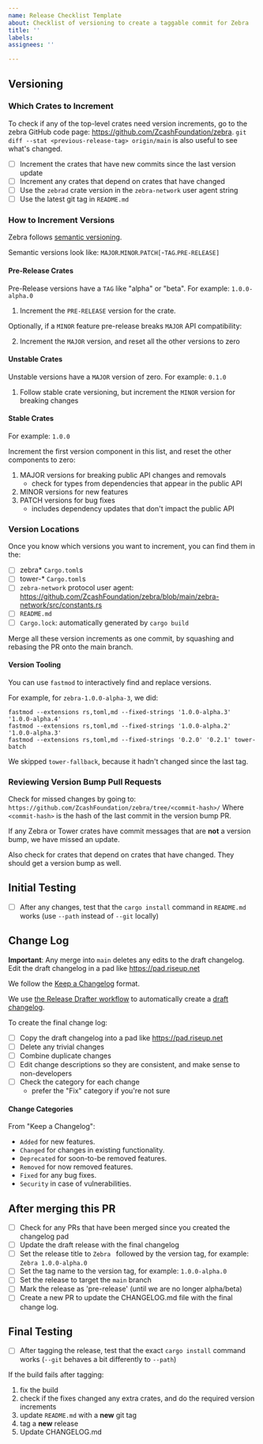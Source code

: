```yaml
---
name: Release Checklist Template
about: Checklist of versioning to create a taggable commit for Zebra
title: ''
labels:
assignees: ''

---
```


## Versioning

### Which Crates to Increment

To check if any of the top-level crates need version increments, go to the zebra GitHub code page: https://github.com/ZcashFoundation/zebra. `git diff --stat <previous-release-tag> origin/main` is also useful to see
what's changed.

- [ ] Increment the crates that have new commits since the last version update
- [ ] Increment any crates that depend on crates that have changed
- [ ] Use the `zebrad` crate version in the `zebra-network` user agent string
- [ ] Use the latest git tag in `README.md`

### How to Increment Versions

Zebra follows [semantic versioning](https://semver.org).

Semantic versions look like: `MAJOR`.`MINOR`.`PATCH[`-`TAG`.`PRE-RELEASE]`

#### Pre-Release Crates

Pre-Release versions have a `TAG` like "alpha" or "beta". For example: `1.0.0-alpha.0`

1. Increment the `PRE-RELEASE` version for the crate.

Optionally, if a `MINOR` feature pre-release breaks `MAJOR` API compatibility:

2. Increment the `MAJOR` version, and reset all the other versions to zero

#### Unstable Crates

Unstable versions have a `MAJOR` version of zero. For example: `0.1.0`

1. Follow stable crate versioning, but increment the `MINOR` version for breaking changes

#### Stable Crates

For example: `1.0.0`

Increment the first version component in this list, and reset the other components to zero:
1. MAJOR versions for breaking public API changes and removals
    * check for types from dependencies that appear in the public API
2. MINOR versions for new features
3. PATCH versions for bug fixes
    * includes dependency updates that don't impact the public API

### Version Locations

Once you know which versions you want to increment, you can find them in the:
- [ ] zebra* `Cargo.toml`s
- [ ] tower-* `Cargo.toml`s
- [ ] `zebra-network` protocol user agent: https://github.com/ZcashFoundation/zebra/blob/main/zebra-network/src/constants.rs
- [ ] `README.md`
- [ ] `Cargo.lock`: automatically generated by `cargo build`

Merge all these version increments as one commit, by squashing and rebasing the PR onto the main branch.

#### Version Tooling

You can use `fastmod` to interactively find and replace versions.

For example, for `zebra-1.0.0-alpha-3`, we did:
```
fastmod --extensions rs,toml,md --fixed-strings '1.0.0-alpha.3' '1.0.0-alpha.4'
fastmod --extensions rs,toml,md --fixed-strings '1.0.0-alpha.2' '1.0.0-alpha.3'
fastmod --extensions rs,toml,md --fixed-strings '0.2.0' '0.2.1' tower-batch
```

We skipped `tower-fallback`, because it hadn't changed since the last tag.

### Reviewing Version Bump Pull Requests

Check for missed changes by going to:
`https://github.com/ZcashFoundation/zebra/tree/<commit-hash>/`
Where `<commit-hash>` is the hash of the last commit in the version bump PR.

If any Zebra or Tower crates have commit messages that are **not** a version bump, we have missed an update.

Also check for crates that depend on crates that have changed. They should get a version bump as well.

## Initial Testing

- [ ] After any changes, test that the `cargo install` command in `README.md` works (use `--path` instead of `--git` locally)

## Change Log

**Important**: Any merge into `main` deletes any edits to the draft changelog. Edit the draft changelog in a pad like https://pad.riseup.net

We follow the [Keep a Changelog](https://keepachangelog.com/en/1.0.0/) format.

We use [the Release Drafter workflow](https://github.com/marketplace/actions/release-drafter) to automatically create a [draft changelog](https://github.com/ZcashFoundation/zebra/releases).

To create the final change log:
- [ ] Copy the draft changelog into a pad like https://pad.riseup.net
- [ ] Delete any trivial changes
- [ ] Combine duplicate changes
- [ ] Edit change descriptions so they are consistent, and make sense to non-developers
- [ ] Check the category for each change
  - prefer the "Fix" category if you're not sure

#### Change Categories

From "Keep a Changelog":
* `Added` for new features.
* `Changed` for changes in existing functionality.
* `Deprecated` for soon-to-be removed features.
* `Removed` for now removed features.
* `Fixed` for any bug fixes.
* `Security` in case of vulnerabilities.

## After merging this PR
- [ ] Check for any PRs that have been merged since you created the changelog pad
- [ ] Update the draft release with the final changelog
- [ ] Set the release title to `Zebra ` followed by the version tag, for example: `Zebra 1.0.0-alpha.0` 
- [ ] Set the tag name to the version tag, for example: `1.0.0-alpha.0`
- [ ] Set the release to target the `main` branch
- [ ] Mark the release as 'pre-release' (until we are no longer alpha/beta)
- [ ] Create a new PR to update the CHANGELOG.md file with the final change log.

## Final Testing

- [ ] After tagging the release, test that the exact `cargo install` command works
      (`--git` behaves a bit differently to `--path`)

If the build fails after tagging:
1. fix the build
2. check if the fixes changed any extra crates, and do the required version increments
3. update `README.md` with a **new** git tag
4. tag a **new** release
5. Update CHANGELOG.md